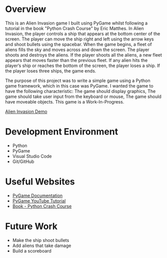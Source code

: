 # Overview

This is an Alien Invasion game I built using PyGame whilst following a tutorial in the book "Python Crash Course" by Eric Matthes. In Alien Invasion, the player controls a ship that appears at the bottom center of the screen. The player can move the ship right and left using the arrow keys and shoot bullets using the spacebar. When the game begins, a fleet of aliens fills the sky and moves across and down the screen. The player shoots and destroys the aliens. If the player shoots all the aliens, a new fleet appears that moves faster than the previous fleet. If any alien hits the player’s ship or reaches the bottom of the screen, the player loses a ship. If the player loses three ships, the game ends.

The purpose of this project was to write a simple game using a Python game framework, which in this case was PyGame. I wanted the game to have the following characteristic: The game should display graphics, The game should take user input from the keyboard or mouse, The game should have moveable objects. This game is a Work-In-Progress.

[Alien Invasion Demo](https://youtu.be/7WKtAzuqeJY)

# Development Environment

* Python
* PyGame
* Visual Studio Code
* Git/GitHub

# Useful Websites

* [PyGame Documentation](https://www.pygame.org/docs/)
* [PyGame YouTube Tutorial](https://www.youtube.com/watch?v=i6xMBig-pP4)
* [Book - Python Crash Course](https://www.amazon.com/Python-Crash-Course-2nd-Edition/dp/1593279280/ref=sr_1_1?dchild=1&keywords=python+crash+course&qid=1634838369&sr=8-1)

# Future Work

* Make the ship shoot bullets
* Add aliens that take damage
* Build a scoreboard